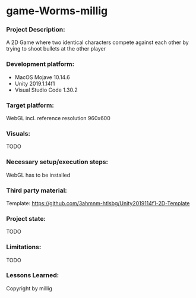 # game-Worms-millig

### Project Description:
A 2D Game where two identical characters compete against each other by trying to shoot bullets at the other player   


### Development platform:
+ MacOS Mojave 10.14.6 
+ Unity 2019.1.14f1
+ Visual Studio Code 1.30.2


### Target platform: 
WebGL incl. reference resolution 960x600


### Visuals: 
TODO


### Necessary setup/execution steps: 
WebGL has to be installed


### Third party material: 
Template: https://github.com/3ahmnm-htlsbg/Unity2019114f1-2D-Template


### Project state: 
TODO


### Limitations: 
TODO


### Lessons Learned:  


Copyright by millig